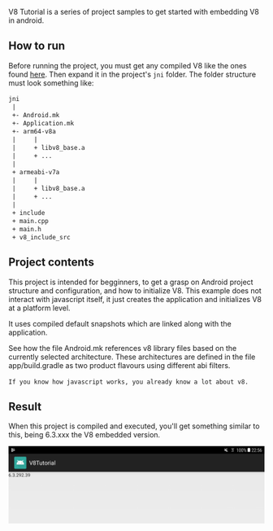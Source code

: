 V8 Tutorial is a series of project samples to get started with embedding V8 in android.

## How to run

Before running the project, you must get any compiled V8 like the ones found [here](https://github.com/social-games/CompiledV8).
Then expand it in the project's `jni` folder. The folder structure must look something like:

```
jni
 |
 +- Android.mk
 +- Application.mk
 +- arm64-v8a
 |     |
 |     + libv8_base.a
 |     + ...
 |
 + armeabi-v7a
 |     |
 |     + libv8_base.a
 |     + ...
 |
 + include
 + main.cpp
 + main.h
 + v8_include_src
```

## Project contents

This project is intended for begginners, to get a grasp on Android project structure and configuration, and how to initialize V8.
This example does not interact with javascript itself, it just creates the application and initializes V8 at a platform level.

It uses compiled default snapshots which are linked along with the application.

See how the file Android.mk references v8 library files based on the currently selected architecture.
These architectures are defined in the file app/build.gradle as two product flavours using different abi filters.

`If you know how javascript works, you already know a lot about v8.`

## Result

When this project is compiled and executed, you'll get something similar to this, being 6.3.xxx the V8 embedded version.

![Project folder structure](/sample0/sample0-result.png)
